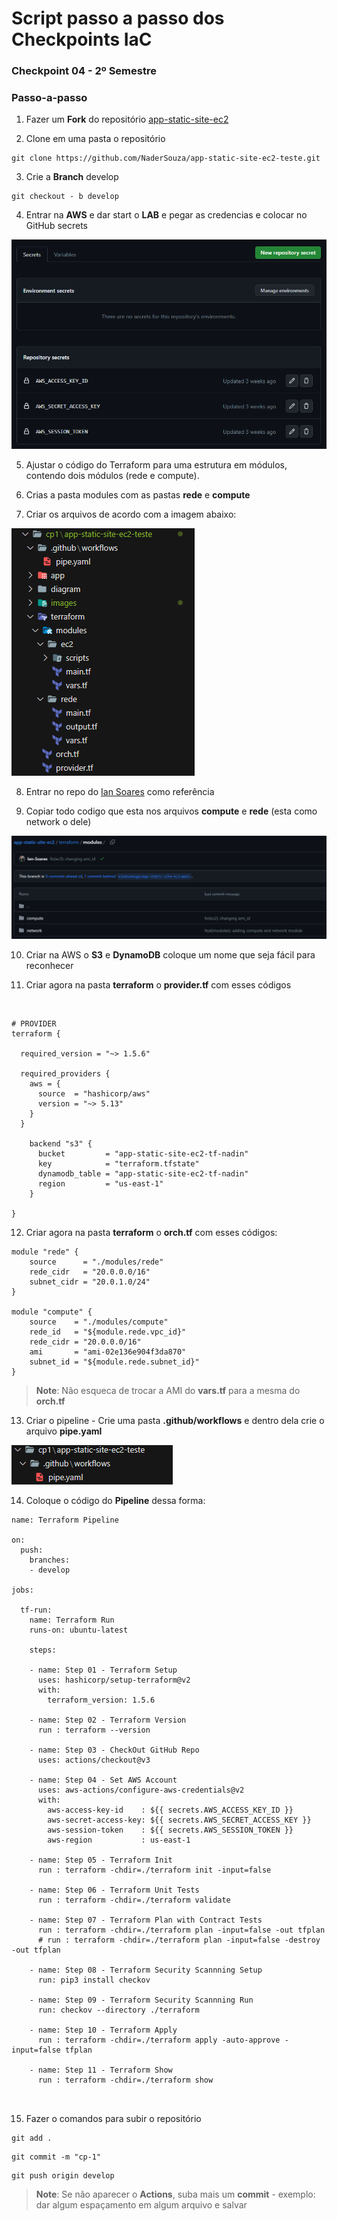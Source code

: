 # Script passo a passo dos Checkpoints IaC



### Checkpoint 04 - 2º Semestre

### Passo-a-passo

01. Fazer um **Fork** do repositório [app-static-site-ec2](https://github.com/kledsonbasso/app-static-site-ec2) 

02. Clone em uma pasta o repositório 

```
git clone https://github.com/NaderSouza/app-static-site-ec2-teste.git 
```

03. Crie a **Branch** develop

```
git checkout - b develop 
```

04. Entrar na **AWS** e dar start o **LAB** e pegar as credencias
e colocar no GitHub secrets 

![secrets](/images/secret.png)


5. Ajustar o código do Terraform para uma estrutura em módulos, contendo dois módulos (rede e compute).


6. Crias a pasta modules com as pastas **rede** e **compute**

7. Criar os arquivos de acordo com a imagem abaixo: 

![secrets](/images/modulos.png)


8. Entrar no repo do [Ian Soares](https://github.com/Ian-Soares/app-static-site-ec2/tree/develop/terraform/modules) como referência

9. Copiar todo codigo que esta nos arquivos **compute** e **rede** (esta como network o dele) 

![ian](/images/ian2.png)

10. Criar na AWS o **S3** e **DynamoDB**  coloque um nome que seja fácil para reconhecer


11. Criar agora na pasta **terraform** o **provider.tf** com esses códigos

<br>

```
# PROVIDER
terraform {

  required_version = "~> 1.5.6"

  required_providers {
    aws = {
      source  = "hashicorp/aws"
      version = "~> 5.13"
    }
  }

    backend "s3" {
      bucket         = "app-static-site-ec2-tf-nadin"
      key            = "terraform.tfstate"
      dynamodb_table = "app-static-site-ec2-tf-nadin"
      region         = "us-east-1"
    }

}
```

12. Criar agora na pasta **terraform** o **orch.tf** com esses códigos:

```
module "rede" {
    source      = "./modules/rede"
    rede_cidr   = "20.0.0.0/16"
    subnet_cidr = "20.0.1.0/24"
}

module "compute" {
    source    = "./modules/compute"
    rede_id   = "${module.rede.vpc_id}"
    rede_cidr = "20.0.0.0/16"
    ami       = "ami-02e136e904f3da870"
    subnet_id = "${module.rede.subnet_id}"
}

```


> **Note**: Não esqueca de trocar a AMI do **vars.tf** para a mesma do **orch.tf**





13. Criar o pipeline - Crie uma pasta **.github/workflows** e dentro dela crie o arquivo **pipe.yaml**

![pipe](/images/pipe.png)

14. Coloque o código do **Pipeline** dessa forma:

```
name: Terraform Pipeline

on:
  push:
    branches:
    - develop

jobs:

  tf-run:
    name: Terraform Run
    runs-on: ubuntu-latest
 
    steps:

    - name: Step 01 - Terraform Setup
      uses: hashicorp/setup-terraform@v2
      with:
        terraform_version: 1.5.6

    - name: Step 02 - Terraform Version
      run : terraform --version

    - name: Step 03 - CheckOut GitHub Repo
      uses: actions/checkout@v3

    - name: Step 04 - Set AWS Account
      uses: aws-actions/configure-aws-credentials@v2
      with:
        aws-access-key-id    : ${{ secrets.AWS_ACCESS_KEY_ID }}
        aws-secret-access-key: ${{ secrets.AWS_SECRET_ACCESS_KEY }}
        aws-session-token    : ${{ secrets.AWS_SESSION_TOKEN }}
        aws-region           : us-east-1

    - name: Step 05 - Terraform Init
      run : terraform -chdir=./terraform init -input=false

    - name: Step 06 - Terraform Unit Tests
      run : terraform -chdir=./terraform validate

    - name: Step 07 - Terraform Plan with Contract Tests
      run : terraform -chdir=./terraform plan -input=false -out tfplan
      # run : terraform -chdir=./terraform plan -input=false -destroy -out tfplan

    - name: Step 08 - Terraform Security Scannning Setup
      run: pip3 install checkov

    - name: Step 09 - Terraform Security Scannning Run
      run: checkov --directory ./terraform

    - name: Step 10 - Terraform Apply
      run : terraform -chdir=./terraform apply -auto-approve -input=false tfplan

    - name: Step 11 - Terraform Show
      run : terraform -chdir=./terraform show
      
      
```
15. Fazer o comandos para subir o repositório

```
git add .
```
```
git commit -m "cp-1"
```
```
git push origin develop
```
> **Note**: Se não aparecer o **Actions**, suba mais um **commit** - exemplo: dar algum espaçamento em algum arquivo e salvar 